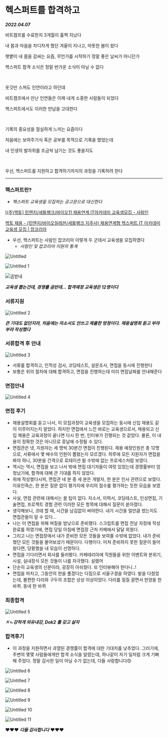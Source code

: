 # 헥스퍼트를 합격하고

***2022.04.07***

비트캠프를 수료한지 3개월이 훌쩍 지났다

내 몸과 마음을 차디차게 했던 겨울이 지나고, 따뜻한 봄이 왔다

햇볕이 내 몸을 감싸는 요즘, 무언가를 시작하기 정말 좋은 날씨가 아니던가

헥스퍼트 합격 소식은 정말 반가운 소식이 아닐 수 없다

<br>

옷깃만 스쳐도 인연이라고 하던데

비트캠프에서 만난 인연들은 이제 내게 소중한 사람들이 되었다

헥스퍼트에서도 이러한 만남을 고대한다

<br>

기록의 중요성을 절실하게 느끼는 요즘이다

처음에는 보여주기식 혹은 공부를 목적으로 기록을 했었는데

내 인생의 발자취를 조금씩 남기는 것도 좋을지도

<br>

우선, 헥스퍼트를 지원하고 합격하기까지의 과정을 기록하려 한다

---

### 헥스퍼트란?

- *헥스퍼트 교육생을 모집하는 공고문으로 대신한다*

[[(주)헥토] 민앤지/세틀뱅크/바이오11 채용연계 IT아카데미 교육생모집 - 사람인](https://www.saramin.co.kr/zf_user/jobs/relay/view?isMypage=no&rec_idx=42519821&recommend_ids=eJxNj8kVw0AMQqvJHaH9nELcfxcZ2%2FHIxw8InozuYNdRlE9%2B7YWHXYJqF%2BIouX3LSnD5fSHpmRzXSRl0b2Xu8OC%2F28qd%2Btr2UOy4JuLdTajVRrFW84U4EV6y2rertg4G14qoTbglOh8kJPIKP1X0niEzIDFViFLu28Hnpyi%2FhR9c2ks7&view_type=search&searchword=%EC%9E%90%EB%B0%94+%EC%9D%80%ED%96%89&searchType=search&gz=1&t_ref_content=generic&t_ref=search&paid_fl=n#seq=0)

[헥토 채용 - (민앤지/바이오일레븐/세틀뱅크 지주사) 채용연계형 헥스퍼트 IT 아카데미 교육생 모집 | 잡코리아](https://www.jobkorea.co.kr/Recruit/GI_Read/37689316?Oem_Code=C1&PageGbn=ST)

- 우선, 헥스퍼트는 사람인 잡코리아 이렇게 두 군데서 교육생을 모집하였다
    - *사람인 및 잡코리아 지원자 통계*
   
![Untitled](https://user-images.githubusercontent.com/80089860/162262824-3b52fb34-1dfb-41f8-8af9-961926584aa6.png)

![Untitled 1](https://user-images.githubusercontent.com/80089860/162262844-fa6b9d31-ff94-4225-9261-5ef38e4453d5.png)

![곰받네](https://user-images.githubusercontent.com/80089860/162262921-fc07122d-9046-4102-af70-739ff6af3b89.jpg)

***교육생 뽑는건데, 경쟁률 곰반데... 합격예정 교육생은 12명이다***

### 서류지원

![Untitled 2](https://user-images.githubusercontent.com/80089860/162262974-2a8a8f45-0b0e-4257-abcc-7dd718af0f6b.png)

***큰 기대도 없던지라, 처음에는 자소서도 안쓰고 제출한 멍청이다.*** 
***채용설명회 듣고 부랴부랴 작성했다***

### 서류합격 후 안내

![Untitled 3](https://user-images.githubusercontent.com/80089860/162262999-a61fbbdb-06de-44d8-9e1e-a01bd13c0417.png)

- 서류를 합격하고, 인적성 검사, 코딩테스트, 설문조사, 면접을 동시에 진행한다
- 보통은 위의 절차에 대해 합격하고, 면접을 진행하는데 미리 면접날짜를 안내해준다

### 면접안내

![Untitled 4](https://user-images.githubusercontent.com/80089860/162263100-a556354e-302f-495d-b8aa-8a52b31fe767.png)

### 면접 후기

- 채용설명회를 듣고 나서, 이 모집과정이 교육생을 모집하는 동시에 신입 채용도 같이 이루어지는지 알았다. 하지만 면접에서 느낀 바로는 교육생으로서, 채용되고 신입 채용은 교육과정이 끝나면 다시 한 번, 인터뷰가 진행되는 것 같았다. 물론, 이 내용이 정확한 것은 아니므로 훗날에 수정될 수 있다.
- 면접관은 넷, 지원자는 세 명씩 30분간 면접이 진행된다. 채용 예정인원은 총 12명으로, 서류에서 몇 배수의 인원이 뽑혔는지 모르겠다. 하루에 모든 지원자가 면접을 봐야 하니, 30분을 간격으로 로테이션 될 수밖에 없는 프로세스처럼 보였다.
- 역시는 역시, 면접을 보고 나서 밖에 면접 대기자들이 여럿 있었는데 경쟁률부터 엄청났기에, 합격에 대해 큰 기대를 하지 않았다.
- 위에 작성했다시피, 면접관 네 분 중 세 분은 개발자, 한 분은 인사 관련으로 보였다. 이유인즉슨, 한 분은 질문 없이 평가지에 우리의 점수를 평가하는 듯한 모습을 보였다.
- 사실, 면접 관련에 대해서는 꿀 팁이 없다. 자소서, 이력서, 코딩테스트, 인성면접, 기술면접, 프로젝트 경험 관련 이러한 모든 항목에 대해서 질문이 쏟아졌다.
- 생각해보니, 코테 할 때, 시간을 남김없이 써야한다. 내가 시간을 얼만큼 썼는지도 면접관들이 알 수 있다...
- 나는 이 면접을 위해 며칠을 밤낮으로 준비했다. 스크립트를 면접 전날 자정에 작성완료를 하였기에, 면접 당일 아침에 면접장 근처 카페에서 달달 외웠다.
- 그리고 나는 면접장에서 내가 준비한 모든 것들을 보여줄 수밖에 없었다. 내가 준비했던 모든 것들을 물어보셨기 때문이다. 다행이다. 미처 준비하지 못한 질문이 들어왔다면, 당황했을 내 모습이 선명하다.
- 면접을 기다리면서 회사를 둘러봤다. 카페테리아에 직원들을 위한 이벤트와 분위기, 시설, 실내장식 모든 것들이 나를 자극했다. 설렜어
- 단순히 교육생의 신분이라, 굉장히 아쉬웠다. 또 인터뷰해야 한다니..!
- 면접을 마치고, 그동안의 한을 풀겠다는 다짐으로 서울구경을 하였다. 발을 다쳤었는데, 불편한 다리와 구두의 조합은 상상 이상이었다. 다리를 질질 끌면서 한양을 한 바퀴. 동네 한 바퀴

### 최종합격

![Untitled 5](https://user-images.githubusercontent.com/80089860/162263117-35f58335-0e47-4ac9-8555-e2634d835c76.png)

***ㅈㄴ강하게 외유내강, Dok2 를 갖고 살자***


### 합격후기

- 이 과정을 지원하면서 과열된 경쟁률이 합격에 대한 기대치를 낮추었다. 
그러기에, 주변의 몇몇 사람들에게만 합격 소식을 알렸는데, 하나같이 자기 일처럼 크게 기뻐해 주었다. 정말 감사한 일이 아닐 수가 없는데, 다들 사랑합니다😍

![Untitled 6](https://user-images.githubusercontent.com/80089860/162263434-9b7a0527-d36c-4bcd-9f5b-cdb58f3ae4e8.png)

![Untitled 7](https://user-images.githubusercontent.com/80089860/162263442-21716368-fc72-4be2-90ba-0f9b1d728ca6.png)

![Untitled 8](https://user-images.githubusercontent.com/80089860/162263460-d69cf83e-e40a-4304-b4f8-d6b67b5af64b.png)

![Untitled 9](https://user-images.githubusercontent.com/80089860/162263463-7f3e61cc-37d2-4e75-b28c-d836efa40489.png)

![Untitled 10](https://user-images.githubusercontent.com/80089860/162263471-88e26aa6-0fec-481d-bd93-875baa8d1844.png)

![Untitled 11](https://user-images.githubusercontent.com/80089860/162263513-99db7b29-b8f6-41f3-af91-13fcbb6829ed.png)

❤️❤️❤️ ***다들 감사합니다*** ❤️❤️❤️

